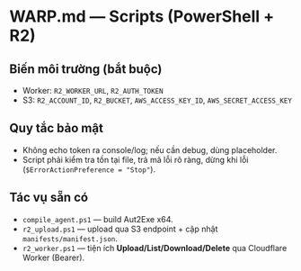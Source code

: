 # WARP.md — Scripts (PowerShell + R2)

## Biến môi trường (bắt buộc)
- Worker: `R2_WORKER_URL`, `R2_AUTH_TOKEN`
- S3: `R2_ACCOUNT_ID`, `R2_BUCKET`, `AWS_ACCESS_KEY_ID`, `AWS_SECRET_ACCESS_KEY`

## Quy tắc bảo mật
- Không echo token ra console/log; nếu cần debug, dùng placeholder.
- Script phải kiểm tra tồn tại file, trả mã lỗi rõ ràng, dừng khi lỗi (`$ErrorActionPreference = "Stop"`).

## Tác vụ sẵn có
- `compile_agent.ps1` — build Aut2Exe x64.
- `r2_upload.ps1` — upload qua S3 endpoint + cập nhật `manifests/manifest.json`.
- `r2_worker.ps1` — tiện ích **Upload/List/Download/Delete** qua Cloudflare Worker (Bearer).
